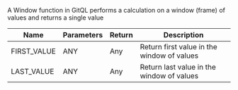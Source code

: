 A Window function in GitQL performs a calculation on a window (frame) of values and returns a single value

| Name        | Parameters | Return | Description                                |
| ----------- | ---------- | ------ | ------------------------------------------ |
| FIRST_VALUE | ANY        | Any    | Return first value in the window of values |
| LAST_VALUE  | ANY        | Any    | Return last value in the window of values  |
